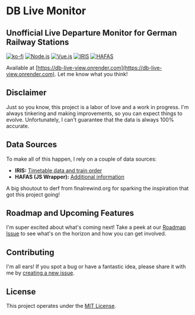 # DB Live Monitor
## Unofficial Live Departure Monitor for German Railway Stations
[![ko-fi](https://ko-fi.com/img/githubbutton_sm.svg)](https://ko-fi.com/P5P3PIBAI) [![Node.js](https://img.shields.io/badge/Node.js-18.x-green)](https://nodejs.org/) [![Vue.js](https://img.shields.io/badge/Vue.js-3.x-brightgreen)](https://vuejs.org/) [![IRIS](https://img.shields.io/badge/IRIS-Data%20Source-orange)](https://iris.noncd.db.de/wbt/js/index.html) [![HAFAS](https://img.shields.io/badge/HAFAS-Data%20Source-blue)](https://github.com/public-transport/hafas-client/)

Available at [https://db-live-view.onrender.com](https://db-live-view.onrender.com). Let me know what you think!

## Disclaimer
Just so you know, this project is a labor of love and a work in progress. I'm always tinkering and making improvements, so you can expect things to evolve. Unfortunately, I can't guarantee that the data is always 100% accurate.

## Data Sources
To make all of this happen, I rely on a couple of data sources:

- **IRIS:** [Timetable data and train order](https://iris.noncd.db.de/wbt/js/index.html)
- **HAFAS (JS Wrapper):** [Additional information](https://github.com/public-transport/hafas-client/)

A big shoutout to derf from finalrewind.org for sparking the inspiration that got this project going!

## Roadmap and Upcoming Features
I'm super excited about what's coming next! Take a peek at our [Roadmap Issue](https://github.com/yourusername/yourrepository/issues/1) to see what's on the horizon and how you can get involved.

## Contributing
I'm all ears! If you spot a bug or have a fantastic idea, please share it with me by [creating a new issue](https://github.com/yourusername/yourrepository/issues).

## License
This project operates under the [MIT License](LICENSE).

